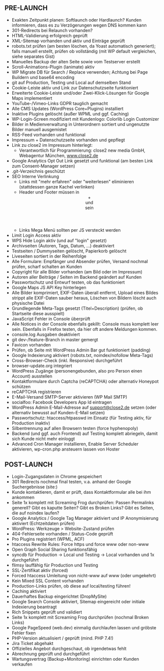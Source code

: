 ## PRE-LAUNCH
- Exakten Zeitpunkt planen: Softlaunch oder Hardlaunch? Kunden informieren, dass es zu Verzögerungen wegen DNS kommen kann
- 301-Redirects bei Relaunch vorhanden?
- HTML-Validierung erfolgreich geprüft
- XML-Sitemap vorhanden und aktiv und Einträge geprüft
- robots.txt prüfen (am besten löschen, da Yoast automatisch generiert); falls manuell erstellt, prüfen ob vollständig (mit WP default vergleichen, siehe separates Gist)
- Manuelles Backup der alten Seite sowie vom Testserver erstellt
- Scroll-Animations-Plugin (lanimate) aktiv
- WP Migrate DB für Search / Replace verwenden; Achtung bei Page Buildern und base64 encoding
- git auf Production, Testing und Local auf demselben Stand
- Cookie-Leiste aktiv und Link zur Datenschutzseite funktioniert
- Erweiterte Cookie-Leiste und/oder Zwei-Klick-Lösungen für Google Maps implementiert
- YouTube-/Vimeo-Links GDPR tauglich gemacht
- Alle CMS Updates (WordPress Core+Plugins) installiert
- Inaktive Plugins gelöscht (außer WPML und ggf. Caching)
- WP-Login-Screen modifiziert mit Kundenlogo: Colorlib Login Customizer
- Bilder in Medienverwaltung in Unterordnern sortiert und ungenutzte Bilder manuell ausgemistet
- RSS-Feed vorhanden und funktional
- Impressum + Datenschutzseite vorhanden und gepflegt
- Link zu close2 im Impressum hinterlegt:
  - Verantwortlich für Programmierung: close2 new media GmbH, Webagentur München, www.close2.de
- Google Analytics Opt Out Link gesetzt und funktional (am besten Link zum Consent-Manager setzen)
- .git-Verzeichnis geschützt
- SEO Interne Verlinkung
   - Links mit "mehr erfahren" oder "weiterlesen" eliminieren (stattdessen ganze Kachel verlinken)
   - Header und Footer müssen in <header>+<nav> und <footer> sein
   - Links Mega Menü sollten per JS versteckt werden
- Limit Login Access aktiv
- WPS Hide Login aktiv (und auf "login" gesetzt)
- Archivseiten (Autoren, Tags, Datum, ...) deaktiviert
- Testseiten / Dummyseiten gelöscht, Papierkorb gelöscht
- Liveseiten sortiert in der Reihenfolge
- Alle Formulare: Empfänger und Absender prüfen, Versand nochmal prüfen, scharf schalten an Kunden
- Copyright für alle Bilder vorhanden (am Bild oder im Impressum)
- Autoren aller Beiträge / Seiten im Backend geändert auf Kunden
- Passwortschutz und Entwurf testen, ob das funktioniert
- Google Maps JS API Key hinterlegen
- Alle Bilder komprimiert, EXIF-Daten überall entfernt, Upload eines Bildes strippt alle EXIF-Daten sauber heraus, Löschen von Bildern löscht auch physische Datei
- Grundlegende Meta-Tags gesetzt (Titel+Description) (prüfen, ob Startseite diese ausspielt)
- JavaScript Fehler in Console überprüft
- Alle Notices in der Console ebenfalls gekillt: Console muss komplett leer sein. Ebenfalls in Firefox testen, da hier oft andere Meldungen kommen.
- console.log Ausgaben deaktiviert
- git dev-/feature-Branch in master gemergt
- Favicon vorhanden
- Prüfen, ob Seite mit WordPress Admin Bar gut funktioniert (padding)
- Google Indexierung aktiviert (robots.txt, noindex/nofollow Meta-Tags)
- Cross-Browser-Check (inkl. Responsive) durchgeführt
- browser-update.org integriert
- WordPress Zugänge (personengebunden, also pro Person einen Account) ausstellen
- Kontaktformulare durch Captcha (reCAPTCHA) oder alternativ Honeypot schützen
- reCAPTCHA registrieren
- E-Mail-Versand SMTP-Server aktivieren (WP Mail SMTP)
- socialfoo: Facebook Developers App Id eintragen
- WordPress Admin E-Mail-Adresse auf support@close2.de setzen (oder alternativ bewusst auf Kunden-E-Mail setzen)
- Passwortschutz: htaccess/htpasswd im Einsatz (für Testing aktiv, für Production inaktiv)
- Silbentrennung auf allen Browsern testen (force hyphenopoly)
- Backend (und ggf. auch Frontend) auf Testing komplett abriegeln, damit sich Kunde nicht mehr einloggt
- Advanced Cron Manager installieren, Enable Server Scheduler aktivieren, wp-cron.php ansteuern lassen von Hoster

## POST-LAUNCH
- Login-Zugangsdaten in Chrome gespeichert
- 301 Redirects nochmal final testen, v.a. anhand der Google Suchergebnisse (site:)
- Kunde kontaktieren, damit er prüft, dass Kontaktformular alle bei ihm ankommen
- Seite 1x komplett mit Screaming Frog durchprüfen: Passen Permalinks generell? Gibt es kaputte Seiten? Gibt es Broken Links? Gibt es Seiten, die auf noindex laufen?
- Google Analytics / Google Tag Manager aktiviert und IP Anonymisierung aktiviert (Echtzeitdaten prüfen)
- WordPress: Werkzeuge > Website-Zustand prüfen
- 404-Fehlerseite vorhanden / Status-Code geprüft
- Pro Plugins registriert (WPML, ACF)
- htaccess Rewrite Rules: Force https und force www oder non-www
- Open Graph Social Sharing funktionsfähig
- syncdb für Production -> Local und Testing -> Local vorhanden und 1x durchgeführt
- flimsy lauffähig für Production und Testing
- SSL-Zertifikat aktiv (forced)
- Forced htaccess Umleitung von nicht-www auf www (oder umgekehrt)
- Kein Mixed SSL Content vorhanden
- Production-Links prüfen, ob diese auf local/testing führen!
- Caching aktiviert
- Dauerhaftes Backup eingerichtet (DropMySite)
- Google Search Console aktiviert, Sitemap eingereicht oder initiale Indexierung beantragt
- Rich Snippets geprüft und validiert
- Seite 1x komplett mit Screaming Frog durchprüfen (nochmal Broken Links)
- Google PageSpeed (web.dev) einmalig durchlaufen lassen und gröbste Fehler fixen
- PHP-Version aktualisiert / geprüft (mind. PHP 7.4!)
- Jira Ticket abgehakt
- Offizielles Angebot durchgeschaut, ob irgendetwas fehlt
- Abrechnung geprüft und durchgeführt
- Wartungsvertrag (Backup+Monitoring) einrichten oder Kunden verkaufen